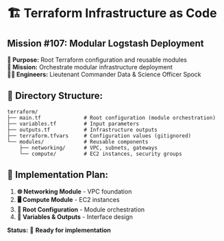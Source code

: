 # 🏗️ Terraform Infrastructure as Code
## **Mission #107: Modular Logstash Deployment**

**📁 Purpose:** Root Terraform configuration and reusable modules  
**🎯 Mission:** Orchestrate modular infrastructure deployment  
**👨‍💻 Engineers:** Lieutenant Commander Data & Science Officer Spock  

## 📁 **Directory Structure:**
```
terraform/
├── main.tf              # Root configuration (module orchestration)
├── variables.tf         # Input parameters
├── outputs.tf           # Infrastructure outputs  
├── terraform.tfvars     # Configuration values (gitignored)
└── modules/             # Reusable components
    ├── networking/      # VPC, subnets, gateways
    └── compute/         # EC2 instances, security groups
```

## 🎯 **Implementation Plan:**
1. **🌐 Networking Module** - VPC foundation
2. **🖥️ Compute Module** - EC2 instances  
3. **🎼 Root Configuration** - Module orchestration
4. **🔧 Variables & Outputs** - Interface design

**Status:** 🔄 **Ready for implementation**
